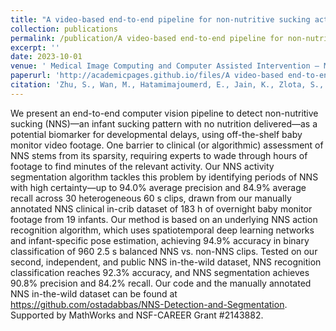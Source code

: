 ```yaml
---
title: "A video-based end-to-end pipeline for non-nutritive sucking action recognition and segmentation in young infants"
collection: publications
permalink: /publication/A video-based end-to-end pipeline for non-nutritive sucking action recognition and segmentation in young infants
excerpt: ''
date: 2023-10-01
venue: ' Medical Image Computing and Computer Assisted Intervention – MICCAI 2023'
paperurl: 'http://academicpages.github.io/files/A video-based end-to-end pipeline for non-nutritive sucking action recognition and segmentation in young infants.pdf'
citation: 'Zhu, S., Wan, M., Hatamimajoumerd, E., Jain, K., Zlota, S., Kamath, C. V., ... & Ostadabbas, S. (2023, October). A video-based end-to-end pipeline for non-nutritive sucking action recognition and segmentation in young infants. In International Conference on Medical Image Computing and Computer-Assisted Intervention (pp. 586-595). Cham: Springer Nature Switzerland.'
---
```


We present an end-to-end computer vision pipeline to detect non-nutritive sucking (NNS)—an infant sucking pattern with no nutrition delivered—as a potential biomarker for developmental delays, using off-the-shelf baby monitor video footage. One barrier to clinical (or algorithmic) assessment of NNS stems from its sparsity, requiring experts to wade through hours of footage to find minutes of the relevant activity. Our NNS activity segmentation algorithm tackles this problem by identifying periods of NNS with high certainty—up to 94.0% average precision and 84.9% average recall across 30 heterogeneous 60 s clips, drawn from our manually annotated NNS clinical in-crib dataset of 183 h of overnight baby monitor footage from 19 infants. Our method is based on an underlying NNS action recognition algorithm, which uses spatiotemporal deep learning networks and infant-specific pose estimation, achieving 94.9% accuracy in binary classification of 960 2.5 s balanced NNS vs. non-NNS clips. Tested on our second, independent, and public NNS in-the-wild dataset, NNS recognition classification reaches 92.3% accuracy, and NNS segmentation achieves 90.8% precision and 84.2% recall. Our code and the manually annotated NNS in-the-wild dataset can be found at https://github.com/ostadabbas/NNS-Detection-and-Segmentation. Supported by MathWorks and NSF-CAREER Grant #2143882.